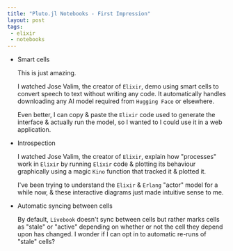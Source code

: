 ```yaml
---
title: "Pluto.jl Notebooks - First Impression"
layout: post
tags:
 - elixir
 - notebooks
---
```


- Smart cells

  This is just amazing.

  I watched Jose Valim, the creator of `Elixir`, demo using smart cells to convert speech to text without writing any code.  It automatically handles downloading any AI model required from `Hugging Face` or elsewhere.

  Even better,  I can copy & paste the `Elixir` code used to generate the interface & actually run the model,  so I wanted to I could use it in a web application.

- Introspection

  I watched Jose Valim, the creator of `Elixir`, explain how "processes" work in `Elixir` by running `Elixir` code & plotting its behaviour graphically using a magic `Kino` function that tracked it & plotted it.

  I've been trying to understand the `Elixir` & `Erlang` "actor" model for a while now,  & these interactive diagrams just made intuitive sense to me.

- Automatic syncing between cells

  By default, `Livebook` doesn't sync between cells but rather marks cells as "stale" or "active" depending on whether or not the cell they depend upon has changed.  I wonder if I can opt in to automatic re-runs of "stale" cells?
